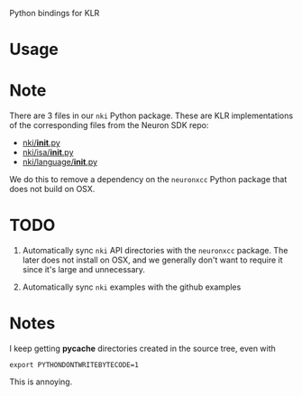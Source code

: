 
Python bindings for KLR

# Usage

# Note

There are 3 files in our `nki` Python package. These are KLR implementations of the corresponding files from the Neuron SDK repo:

* [nki/__init__.py](https://github.com/aws-neuron/aws-neuron-sdk/blob/master/general/nki/api/nki/__init__.py)
* [nki/isa/__init__.py](https://github.com/aws-neuron/aws-neuron-sdk/blob/master/general/nki/api/nki/isa/__init__.py)
* [nki/language/__init__.py](https://github.com/aws-neuron/aws-neuron-sdk/blob/master/general/nki/api/nki/language/__init__.py)

We do this to remove a dependency on the `neuronxcc` Python package that does not build on OSX.

# TODO

1. Automatically sync `nki` API directories with the `neuronxcc` package.
   The later does not install on OSX, and we generally don't want to
   require it since it's large and unnecessary.

2. Automatically sync `nki` examples with the github examples

# Notes

I keep getting __pycache__ directories created in the source tree, even with

    export PYTHONDONTWRITEBYTECODE=1

This is annoying.
